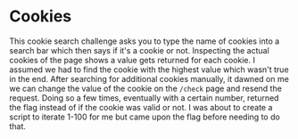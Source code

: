 # Cookies

This cookie search challenge asks you to type the name of cookies into a search bar which then says if it's a cookie or not. Inspecting the actual cookies of the page shows a value gets returned for each cookie. I assumed we had to find the cookie with the highest value which wasn't true in the end. After searching for additional cookies manually, it dawned on me we can change the value of the cookie on the `/check` page and resend the request. Doing so a few times, eventually with a certain number, returned the flag instead of if the cookie was valid or not. I was about to create a script to iterate 1-100 for me but came upon the flag before needing to do that.
